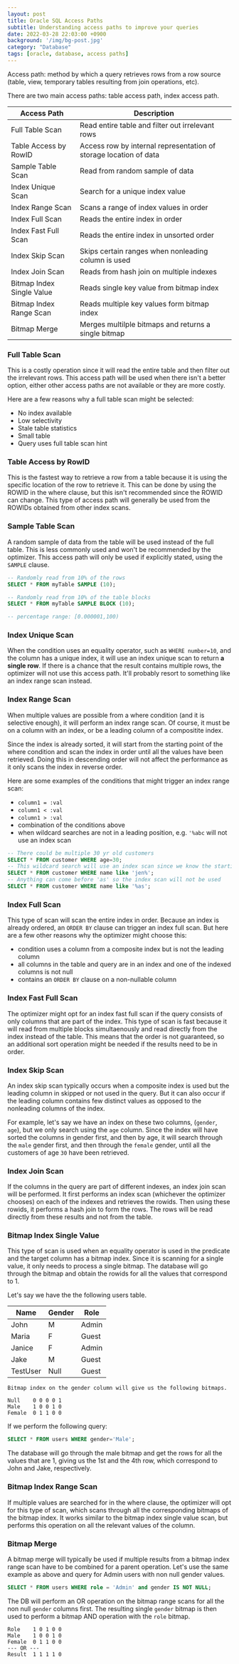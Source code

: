 ```yaml
---
layout: post
title: Oracle SQL Access Paths
subtitle: Understanding access paths to improve your queries
date: 2022-03-28 22:03:00 +0900
background: '/img/bg-post.jpg'
category: "Database"
tags: [oracle, database, access paths]
---
```


Access path: method by which a query retrieves rows from a row source (table, view, temporary tables resulting from join operations, etc). 

There are two main access paths: table access path, index access path. 

| Access Path | Description |
| --- | --- |
| Full Table Scan | Read entire table and filter out irrelevant rows |
| Table Access by RowID | Access row by internal representation of storage location of data | 
| Sample Table Scan | Read from random sample of data |
| Index Unique Scan | Search for a unique index value |
| Index Range Scan | Scans a range of index values in order |
| Index Full Scan | Reads the entire index in order |
| Index Fast Full Scan | Reads the entire index in unsorted order |
| Index Skip Scan | Skips certain ranges when nonleading column is used |
| Index Join Scan | Reads from hash join on multiple indexes |
| Bitmap Index Single Value | Reads single key value from bitmap index |
| Bitmap Index Range Scan | Reads multiple key values form bitmap index |
| Bitmap Merge | Merges multilple bitmaps and returns a single bitmap |

### Full Table Scan
This is a costly operation since it will read the entire table and then filter out the irrelevant rows. This access path will be used when there isn't a better option, either other access paths are not available or they are more costly. 

Here are a few reasons why a full table scan might be selected:
* No index available
* Low selectivity 
* Stale table statistics
* Small table
* Query uses full table scan hint

### Table Access by RowID
This is the fastest way to retrieve a row from a table because it is using the specific location of the row to retrieve it. This can be done by using the ROWID in the where clause, but this isn't recommended since the ROWID can change. This type of access path will generally be used from the ROWIDs obtained from other index scans. 

### Sample Table Scan
A random sample of data from the table will be used instead of the full table. This is less commonly used and won't be recommended by the optimizer. This access path will only be used if explicitly stated, using the `SAMPLE` clause. 

```sql
-- Randomly read from 10% of the rows
SELECT * FROM myTable SAMPLE (10);

-- Randomly read from 10% of the table blocks
SELECT * FROM myTable SAMPLE BLOCK (10);

-- percentage range: [0.000001,100)
```

### Index Unique Scan
When the condition uses an equality operator, such as `WHERE number=10`, and the column has a unique index, it will use an index unique scan to return **a single row**. If there is a chance that the result contains multiple rows, the optimizer will not use this access path. It'll probably resort to something like an index range scan instead.

### Index Range Scan
When multiple values are possible from a where condition (and it is selective enough), it will perform an index range scan. Of course, it must be on a column with an index, or be a leading column of a compositite index. 

Since the index is already sorted, it will start from the starting point of the where condition and scan the index in order until all the values have been retrieved. Doing this in descending order will not affect the performance as it only scans the index in reverse order. 

Here are some examples of the conditions that might trigger an index range scan:

* `column1 = :val`
* `column1 < :val`
* `column1 > :val`
* combination of the conditions above
* when wildcard searches are not in a leading position, e.g. `'%abc` will not use an index scan

```sql
-- There could be multiple 30 yr old customers
SELECT * FROM customer WHERE age=30;
-- This wildcard search will use an index scan since we know the starting point in the index
SELECT * FROM customer WHERE name like 'jen%';
-- Anything can come before 'as' so the index scan will not be used
SELECT * FROM customer WHERE name like '%as';
```

### Index Full Scan
This type of scan will scan the entire index in order. Because an index is already ordered, an `ORDER BY` clause can trigger an index full scan. But here are a few other reasons why the optimizer might choose this:

* condition uses a column from a composite index but is not the leading column
* all columns in the table and query are in an index and one of the indexed columns is not null
* contains an `ORDER BY` clause on a non-nullable column

### Index Fast Full Scan
The optimizer might opt for an index fast full scan if the query consists of only columns that are part of the index. This type of scan is fast because it will read from multiple blocks simultaenously and read directly from the index instead of the table. This means that the order is not guaranteed, so an additional sort operation might be needed if the results need to be in order. 


### Index Skip Scan
An index skip scan typically occurs when a composite index is used but the leading column in skipped or not used in the query. But it can also occur if the leading column contains few distinct values as opposed to the nonleading columns of the index. 

For example, let's say we have an index on these two columns, (`gender`, `age`), but we only search using the `age` column. Since the index will have sorted the columns in gender first, and then by age, it will search through the `male` gender first, and then through the `female` gender, until all the customers of age `30` have been retrieved. 

### Index Join Scan
If the columns in the query are part of different indexes, an index join scan will be performed. It first performs an index scan (whichever the optimizer chooses) on each of the indexes and retrieves the rowids. Then using these rowids, it performs a hash join to form the rows. The rows will be read directly from these results and not from the table. 

### Bitmap Index Single Value
This type of scan is used when an equality operator is used in the predicate and the target column has a bitmap index. Since it is scanning for a single value, it only needs to process a single bitmap. The database will go through the bitmap and obtain the rowids for all the values that correspond to 1. 

Let's say we have the the following users table. 

| Name | Gender | Role |
| --- | --- | --- | 
| John | M | Admin |
| Maria | F | Guest |
| Janice | F | Admin |
| Jake | M | Guest |
| TestUser | Null | Guest |

```
Bitmap index on the gender column will give us the following bitmaps. 

Null    0 0 0 0 1
Male    1 0 0 1 0
Female  0 1 1 0 0
```

If we perform the following query:
```sql
SELECT * FROM users WHERE gender='Male';
```

The database will go through the male bitmap and get the rows for all the values that are 1, giving us the 1st and the 4th row, which correspond to John and Jake, respectively.

### Bitmap Index Range Scan
If multiple values are searched for in the where clause, the optimizer will opt for this type of scan, which scans through all the corresponding bitmaps of the bitmap index. It works similar to the bitmap index single value scan, but performs this operation on all the relevant values of the column.

### Bitmap Merge
A bitmap merge will typically be used if multiple results from a bitmap index range scan have to be combined for a parent operation. Let's use the same example as above and query for Admin users with non null gender values.

```sql
SELECT * FROM users WHERE role = 'Admin' and gender IS NOT NULL;
```

The DB will perform an OR operation on the bitmap range scans for all the non null `gender` columns first. The resulting single `gender` bitmap is then used to perform a bitmap AND operation with the `role` bitmap. 

```
Role    1 0 1 0 0
Male    1 0 0 1 0
Female  0 1 1 0 0
--- OR ---
Result  1 1 1 1 0
```
